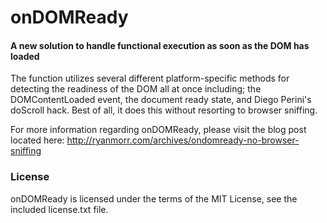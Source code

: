 onDOMReady
=====

#### A new solution to handle functional execution as soon as the DOM has loaded ####

The function utilizes several different platform-specific methods for detecting the readiness of the DOM all at once including; the DOMContentLoaded event, the document ready state, and Diego Perini's doScroll hack. Best of all, it does this without resorting to browser sniffing.

For more information regarding onDOMReady, please visit the blog post located here:
<http://ryanmorr.com/archives/ondomready-no-browser-sniffing>

### License ###

onDOMReady is licensed under the terms of the MIT License, see the included license.txt file.